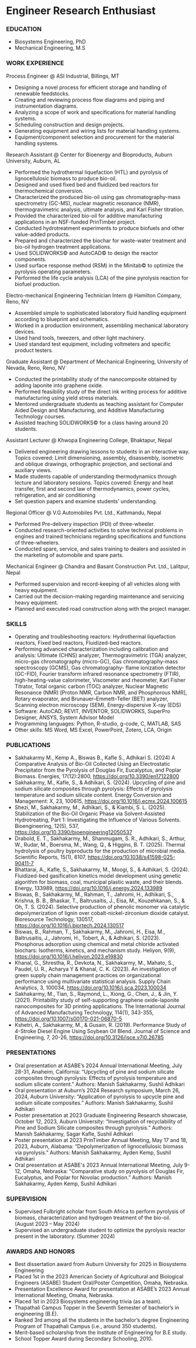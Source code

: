 # Engineer Research Enthusiast

### EDUCATION
- Biosystems Engineering, PhD
- Mechanical Engineering, M.S

### WORK EXPERIENCE
Process Engineer @ ASI Industrial, Billings, MT
- Designing a novel process for efficient storage and handling of renewable feedstocks.
- Creating and reviewing process flow diagrams and piping and instrumentation diagrams.
- Analyzing a scope of work and specifications for material handling systems.
- Scheduling construction and design projects.
- Generating equipment and wiring lists for material handling systems.
- Equipment/component selection and procurement for the material handling systems.

Research Assistant @ Center for Bioenergy and Bioproducts, Auburn University, Auburn, AL
- Performed the hydrothermal liquefaction (HTL) and pyrolysis of lignocellulosic biomass to produce bio-oil.
- Designed and used fixed bed and fluidized bed reactors for thermochemical conversion.
- Characterized the produced bio-oil using gas chromatography-mass spectrometry (GC-MS), nuclear magnetic resonance (NMR), thermogravimetric analysis, ultimate analysis, and Karl Fisher titration.
- Provided the characterized bio-oil for additive manufacturing applications in an NSF-funded PrinTimber project.
- Conducted hydrotreatment experiments to produce biofuels and other value-added products.
- Prepared and characterized the biochar for waste-water treatment and bio-oil hydrogen treatment applications.
- Used SOLIDWORKS© and AutoCAD© to design the reactor components.
- Used surface response method (RSM) in the Minitab© to optimize the pyrolysis operating parameters.
- Performed the life cycle analysis (LCA) of the pine pyrolysis reaction for biofuel production.

Electro-mechanical Engineering Technician Intern @ Hamilton Company, Reno, NV
- Assembled simple to sophisticated laboratory fluid handling equipment according to blueprint and schematics.
- Worked in a production environment, assembling mechanical laboratory devices.
- Used hand tools, tweezers, and other light machinery.
- Used standard test equipment, including voltmeters and specific product testers.

Graduate Assistant @ Department of Mechanical Engineering, University of Nevada, Reno, Reno, NV
- Conducted the printability study of the nanocomposite obtained by adding laponite into graphene oxide.
- Performed feasibility study of the direct ink writing process for additive manufacturing using yield stress materials.
- Mentored undergraduate students as teaching assistant for Computer Aided Design and Manufacturing, and Additive Manufacturing Technology courses.
- Assisted teaching SOLIDWORKS© for a class having around 20 students.

Assistant Lecturer @ Khwopa Engineering College, Bhaktapur, Nepal
- Delivered engineering drawing lessons to students in an interactive way.
  Topics covered: Limit dimensioning, assembly, disassembly, isometric and oblique drawings, orthographic projection, and sectional and auxiliary views.
- Made students capable of understanding thermodynamics through lecture and laboratory sessions.
  Topics covered: Energy and heat transfer, first and second law of thermodynamics, power cycles, refrigeration, and air conditioning
- Set question papers and examine students’ understanding.

Regional Officer @ V.G Automobiles Pvt. Ltd., Kathmandu, Nepal
- Performed Pre-delivery inspection (PDI) of three-wheeler.
- Conducted research-oriented activities to solve technical problems in engines and trained technicians regarding specifications and functions of three-wheelers.
- Conducted spare, service, and sales training to dealers and assisted in the marketing of automobile and spare parts.

Mechanical Engineer @ Chandra and Basant Construction Pvt. Ltd., Lalitpur, Nepal
- Performed supervision and record-keeping of all vehicles along with heavy equipment.
- Carried out the decision-making regarding maintenance and servicing heavy equipment.
- Planned and executed road construction along with the project manager.

### SKILLS
- Operating and troubleshooting reactors: Hydrothermal liquefaction reactors, Fixed bed reactors, Fluidized-bed reactors.
- Performing advanced characterization including calibration and analysis: Ultimate (CHNS) analyzer, Thermogravimetric (TGA) analyzer, micro-gas chromatography (micro-GC), Gas chromatography-mass spectroscopy (GCMS), Gas chromatography- flame ionization detector (GC-FID), Fourier transform infrared resonance spectrometry (FTIR), high-heating-value calorimeter, Viscometer and rheometer, Karl Fisher Titrator, Total organic carbon (TOC) analyzer, Nuclear Magnetic Resonance (NMR) [Proton NMR, Carbon NMR, and Phosphorous NMR], Rotary evaporator, and Brunauer–Emmett–Teller (BET) analyzer, Scanning electron microscopy (SEM), Energy-dispersive X-ray (EDS)
- Software: AutoCAD, REVIT, INVENTOR, SOLIDWORKS, SuperPro Designer, ANSYS, System Advisor Model
- Programming languages: Python, R-studio, g-code, C, MATLAB, SAS
- Other skills: MS Word, MS Excel, PowerPoint, Zotero, LCA, Origin

### PUBLICATIONS
- Sakhakarmy M., Kemp A., Biswas B., Kafle S., Adhikari S. (2024) A Comparative Analysis of Bio-Oil Collected Using an Electrostatic Precipitator from the Pyrolysis of Douglas Fir, Eucalyptus, and Poplar Biomass. Energies, 17(12):2800, https://doi.org/10.3390/en17122800
- Sakhakarmy, M., Kafle, S., & Adhikari, S. (2024). Upcycling of pine and sodium silicate composites through pyrolysis: Effects of pyrolysis temperature and sodium silicate content. Energy Conversion and Management: X, 23, 100615, https://doi.org/10.1016/j.ecmx.2024.100615
- Shezi, M., Sakhakarmy, M., Adhikari, S., & Kiambi, S. L. (2025). Stabilization of the Bio-Oil Organic Phase via Solvent-Assisted Hydrotreating, Part 1: Investigating the Influence of Various Solvents. Bioengineering, 12(5), 537, https://doi.org/10.3390/bioengineering12050537
- Drabold, E. T., Sakhakarmy, M., Shanmugam, S. R., Adhikari, S., Arthur, W., Rudar, M., Boersma, M., Wang, Q., & Higgins, B. T. (2025). Thermal hydrolysis of poultry byproducts for the production of microbial media. Scientific Reports, 15(1), 6107, https://doi.org/10.1038/s41598-025-90411-7
- Bhattarai, A., Kafle, S., Sakhakarmy, M., Moogi, S., & Adhikari, S. (2024). Fluidized-bed gasification kinetics model development using genetic algorithm for biomass, coal, municipal plastic waste, and their blends. Energy, 133989, https://doi.org/10.1016/j.energy.2024.133989
- Biswas, B., Sakhakarmy, M., Rahman, T., Jahromi, H., Adhikari, S., Krishna, B. B., Bhaskar, T., Baltrusaitis, J., Eisa, M., Kouzehkanan, S., & Oh, T. S. (2024). Selective production of phenolic monomer via catalytic depolymerization of lignin over cobalt-nickel-zirconium dioxide catalyst. Bioresource Technology, 130517, https://doi.org/10.1016/j.biortech.2024.130517
- Biswas, B., Rahman, T., Sakhakarmy, M., Jahromi, H., Eisa, M., Baltrusaitis, J., Jahromi, H., Tobert, A., & Adhikari, S. (2023). Phosphorus adsorption using chemical and metal chloride activated biochars: Isotherms, kinetics, and mechanism study. Heliyon, 9(9), https://doi.org/10.1016/j.heliyon.2023.e19830
- Khanal, G., Shrestha, R., Devkota, N., Sakhakarmy, M., Mahato, S., Paudel, U. R., Acharya Y & Khanal, C. K. (2023). An investigation of green supply chain management practices on organizational performance using multivariate statistical analysis. Supply Chain Analytics, 3, 100034, https://doi.org/10.1016/j.sca.2023.100034
- Sakhakarmy, M., Tian, S., Raymond, L., Xiong, G., Chen, J., & Jin, Y. (2021). Printability study of self-supporting graphene oxide-laponite nanocomposites for 3D printing applications. The International Journal of Advanced Manufacturing Technology, 114(1), 343-355, https://doi.org/10.1007/s00170-021-06870-5
- Kshetri, A., Sakhakarmy, M., & Gusain, R. (2019). Performance Study of 4-Stroke Diesel Engine Using Soybean Oil Blend. Journal of Science and Engineering, 7, 20-26, https://doi.org/10.3126/jsce.v7i0.26785

### PRESENTATIONS
- Oral presentation at ASABE’s 2024 Annual International Meeting, July 28-31, Anaheim, California: “Upcycling of pine and sodium silicate composites through pyrolysis: Effects of pyrolysis temperature and sodium silicate content.” Authors: Manish Sakhakarmy, Sushil Adhikari
- Oral presentation at Auburn’s 2024 Research symposium, March 26, 2024, Auburn University: “Application of pyrolysis to upcycle pine and sodium silicate composites.” Authors: Manish Sakhakarmy, Sushil Adhikari
- Poster presentation at 2023 Graduate Engineering Research showcase, October 12, 2023, Auburn University: “Investigation of recyclability of Pine and Sodium Silicate composites through pyrolysis.” Authors: Manish Sakhakarmy, Sagar Kafle, Sushil Adhikari
- Poster presentation at 2023 PrinTimber Annual Meeting, May 17 and 18, 2023, Auburn, Alabama: “Depolymerization of lignocellulosic biomass via pyrolysis.” Authors: Manish Sakhakarmy, Ayden Kemp, Sushil Adhikari
- Oral presentation at ASABE's 2023 Annual International Meeting, July 9-12, Omaha, Nebraska: “Comparative study on pyrolysis of Douglas Fir, Eucalyptus, and Poplar for Novolac production.” Authors: Manish Sakhakarmy, Ayden Kemp, Sushil Adhikari

### SUPERVISION
- Supervised Fulbright scholar from South Africa to perform pyrolysis of biomass, characterization and hydrogen treatment of the bio-oil. (August 2023 – May 2024)
- Supervised an undergraduate student to optimize the pyrolysis reactor present in the laboratory. (Summer 2024)

### AWARDS AND HONORS
- Best dissertation award from Auburn University for 2025 in Biosystems Engineering
- Placed 1st in the 2023 American Society of Agricultural and Biological Engineers (ASABE) Student Oral/Poster Competition, Omaha, Nebraska.
- Presentation Excellence Award for presentation at ASABE’s 2023 Annual International Meeting, Omaha, Nebraska.
- Placed 1st in 2023 Biosystems engineering trivia (as a team).
- Thapathali Campus Topper in the Seventh Semester of bachelor’s in engineering (B.E).
- Ranked 3rd among all the students in the bachelor’s degree Engineering Program of Thapathali Campus (i.e., around 350 students).
- Merit-based scholarship from the Institute of Engineering for B.E study.
- School Topper Award during Secondary Schooling, 2010.
